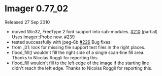 # Imager 0.77_02

Released 27 Sep 2010

- moved Win32, FreeType 2 font support into sub-modules. [#210](https://github.com/tonycoz/imager/issues/210) (partial) Uses Imager::Probe now. [#239](https://github.com/tonycoz/imager/issues/239)
- tested successfully with jpeg-8b [#229](https://github.com/tonycoz/imager/issues/229)
Bug fixes:
- from _01: look for missing file support test files in the right places.
- flood_fill() wouldn't fill the right side of a single scan-line fill area. Thanks to Nicolas Roggli for reporting this.
- flood_fill wouldn't fill to the left edge of the image if the starting line didn't reach the left edge. Thanks to Nicolas Roggli for reporting this.